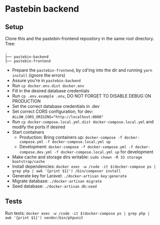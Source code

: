 # Pastebin backend

## Setup
Clone this and the pastebin-frontend repository in the same root directory.
Tree:
```
.
├── pastebin-backend
├── pastebin-frontend
```

- Prepare the `pastebin-frontend`, by cd'ing into the dir and running `yarn install` (ignore the errors)
- Assure you're in `pastebin-backend`
- Run `cp docker.env.dist docker.env`
- Fill in the desired database credentials
- Run `cp .env.example .env`, DO NOT FORGET TO DISABLE DEBUG ON PRODUCTION
- Set the correct database credentials in .dev
- Set correct CORS configuration, for dev: `ALLOW_CORS_ORIGINS="http://localhost:8080"`
- Run `cp docker-compose.local.yml.dist docker-compose.local.yml` and modify the ports if desired
- Start containers
  - Production: Bring containers up: `docker-compose -f docker-compose.yml -f docker-compose.local.yml up`
  - Development: `docker-compose -f docker-compose.yml -f docker-compose.dev.yml -f docker-compose.local.yml up` for development
- Make cache and storage dirs writable: `sudo chown -R 33 storage bootstrap/cache`
- Install dependencies: `docker exec -w /code -it $(docker-compose ps | grep php | awk '{print $1}') /bin/composer install`
- Generate key for Laravel: `./docker-artisan key:generate`
- Migrate database: `./docker-artisan migrate`
- Seed database: `./docker-artisan db:seed`

## Tests
Run tests:
`docker exec -w /code -it $(docker-compose ps | grep php | awk '{print $1}') vendor/bin/phpunit`